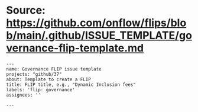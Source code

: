 # Source: https://github.com/onflow/flips/blob/main/.github/ISSUE_TEMPLATE/governance-flip-template.md

```
---
name: Governance FLIP issue template
projects: "github/37"
about: Template to create a FLIP
title: FLIP title, e.g., "Dynamic Inclusion fees"
labels: 'flip: governance'
assignees: ''

---


```